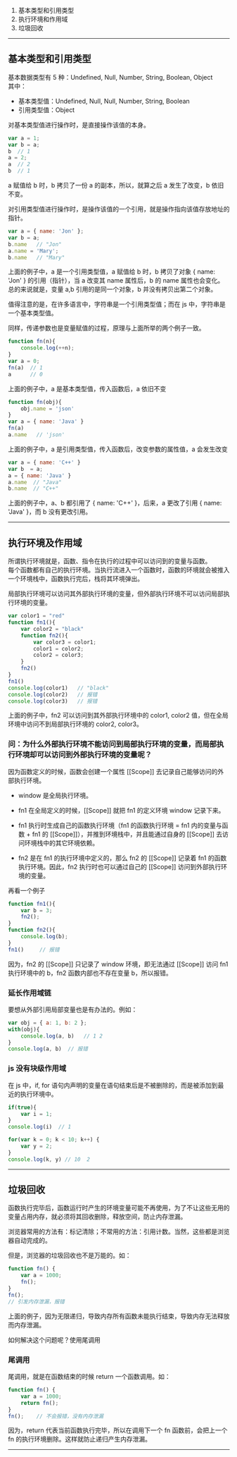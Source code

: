 1. 基本类型和引用类型
2. 执行环境和作用域
3. 垃圾回收

****************

## 基本类型和引用类型
基本数据类型有 5 种：Undefined, Null, Number, String, Boolean, Object   
其中：
- 基本类型值：Undefined, Null, Null, Number, String, Boolean  
- 引用类型值：Object    

对基本类型值进行操作时，是直接操作该值的本身。  
```js
var a = 1;
var b = a;
b  // 1 
a = 2;
a  // 2
b  // 1
```
a 赋值给 b 时，b 拷贝了一份 a 的副本，所以，就算之后 a 发生了改变，b 依旧不变。

对引用类型值进行操作时，是操作该值的一个引用，就是操作指向该值存放地址的指针。
```js
var a = { name: 'Jon' };
var b = a;
b.name   // "Jon"
a.name = 'Mary';
b.name   // "Mary"
```
上面的例子中，a 是一个引用类型值，a 赋值给 b 时，b 拷贝了对象 { name: 'Jon' } 的引用（指针），当 a 改变其 name 属性后，b 的 name 属性也会变化。总的来说就是，变量 a,b 引用的是同一个对象，b 并没有拷贝出第二个对象。

值得注意的是，在许多语言中，字符串是一个引用类型值；而在 js 中，字符串是一个基本类型值。

同样，传递参数也是变量赋值的过程，原理与上面所举的两个例子一致。
```js
function fn(n){
    console.log(++n);
} 
var a = 0;
fn(a)  // 1
a      // 0
```
上面的例子中，a 是基本类型值，传入函数后，a 依旧不变
```js
function fn(obj){
    obj.name = 'json'
}
var a = { name: 'Java' }
fn(a)
a.name   // 'json'
```
上面的例子中，a 是引用类型值，传入函数后，改变参数的属性值，a 会发生改变

```js
var a = { name: 'C++' }
var b  = a;
a = { name: 'Java' }
a.name  // "Java"
b.name  // "C++"
```
上面的例子中，a、b 都引用了 { name: 'C++' }，后来，a 更改了引用 { name: 'Java' }，而 b 没有更改引用。  
  
***********************

## 执行环境及作用域
所谓执行环境就是，函数、指令在执行的过程中可以访问到的变量与函数。  
每个函数都有自己的执行环境。当执行流进入一个函数时，函数的环境就会被推入一个环境栈中，函数执行完后，栈将其环境弹出。

局部执行环境可以访问其外部执行环境的变量，但外部执行环境不可以访问局部执行环境的变量。
```js
var color1 = "red"
function fn1(){
    var color2 = "black"
    function fn2(){
        var color3 = color1;
        color1 = color2;
        color2 = color3;
    }
    fn2()
}
fn1()
console.log(color1)   // "black"
console.log(color2)   // 报错
console.log(color3)   // 报错
```
上面的例子中，fn2 可以访问到其外部执行环境中的 color1, color2 值，但在全局环境中访问不到局部执行环境的 color2, color3。

### 问：为什么外部执行环境不能访问到局部执行环境的变量，而局部执行环境却可以访问到外部执行环境的变量呢？  

因为函数定义的时候，函数会创建一个属性 [[Scope]] 去记录自己能够访问的外部执行环境。

- window 是全局执行环境。

- fn1 在全局定义的时候，[[Scope]] 就把 fn1 的定义环境 window 记录下来。

- fn1 执行时生成自己的函数执行环境（fn1 的函数执行环境 = fn1 内的变量与函数 + fn1 的 [[Scope]]），并推到环境栈中，并且能通过自身的 [[Scope]] 去访问环境栈中的其它环境依赖。

- fn2 是在 fn1 的执行环境中定义的，那么 fn2 的 [[Scope]] 记录着 fn1 的函数执行环境。因此，fn2 执行时也可以通过自己的 [[Scope]] 访问到外部执行环境的变量。

再看一个例子
```js
function fn1(){
    var b = 3;
    fn2();
}
function fn2(){
    console.log(b);
}
fn1()     // 报错
```
因为，fn2 的 [[Scope]] 只记录了 window 环境，即无法通过 [[Scope]] 访问 fn1 执行环境中的 b，fn2 函数内部也不存在变量 b，所以报错。

### 延长作用域链
要想从外部引用局部变量也是有办法的。例如：
```js
var obj = { a: 1, b: 2 };
with(obj){
    console.log(a, b)   // 1 2
}
console.log(a, b)  // 报错              
```

### js 没有块级作用域
在 js 中，if, for 语句内声明的变量在语句结束后是不被删除的，而是被添加到最近的执行环境中。
```js
if(true){
    var i = 1;
}
console.log(i)  // 1

for(var k = 0; k < 10; k++) {
    var y = 2;
}
console.log(k, y) // 10  2
```

******************

## 垃圾回收
函数执行完毕后，函数运行时产生的环境变量可能不再使用，为了不让这些无用的变量占用内存，就必须将其回收删除，释放空间，防止内存泄漏。

浏览器常用的方法有：标记清除；不常用的方法：引用计数。当然，这些都是浏览器自动完成的。

但是，浏览器的垃圾回收也不是万能的。如：
```js
function fn() {
    var a = 1000;
    fn();
}
fn();
// 引发内存泄漏，报错
```
上面的例子，因为无限递归，导致内存所有函数未能执行结束，导致内存无法释放而内存泄漏。

如何解决这个问题呢？使用尾调用

### 尾调用
尾调用，就是在函数结束的时候 return 一个函数调用。如：
```js
function fn() {
    var a = 1000;
    return fn();
}
fn();    // 不会报错，没有内存泄漏
```
因为，return 代表当前函数执行完毕，所以在调用下一个 fn 函数前，会把上一个 fn 的执行环境删除。这样就防止递归产生内存泄漏。 

******************